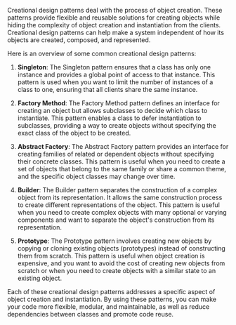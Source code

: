 Creational design patterns deal with the process of object creation. These patterns provide flexible and reusable solutions for creating objects while hiding the complexity of object creation and instantiation from the clients. Creational design patterns can help make a system independent of how its objects are created, composed, and represented.

Here is an overview of some common creational design patterns:

1. **Singleton**: The Singleton pattern ensures that a class has only one instance and provides a global point of access to that instance. This pattern is used when you want to limit the number of instances of a class to one, ensuring that all clients share the same instance.

2. **Factory Method**: The Factory Method pattern defines an interface for creating an object but allows subclasses to decide which class to instantiate. This pattern enables a class to defer instantiation to subclasses, providing a way to create objects without specifying the exact class of the object to be created.

3. **Abstract Factory**: The Abstract Factory pattern provides an interface for creating families of related or dependent objects without specifying their concrete classes. This pattern is useful when you need to create a set of objects that belong to the same family or share a common theme, and the specific object classes may change over time.

4. **Builder**: The Builder pattern separates the construction of a complex object from its representation. It allows the same construction process to create different representations of the object. This pattern is useful when you need to create complex objects with many optional or varying components and want to separate the object's construction from its representation.

5. **Prototype**: The Prototype pattern involves creating new objects by copying or cloning existing objects (prototypes) instead of constructing them from scratch. This pattern is useful when object creation is expensive, and you want to avoid the cost of creating new objects from scratch or when you need to create objects with a similar state to an existing object.

Each of these creational design patterns addresses a specific aspect of object creation and instantiation. By using these patterns, you can make your code more flexible, modular, and maintainable, as well as reduce dependencies between classes and promote code reuse.
